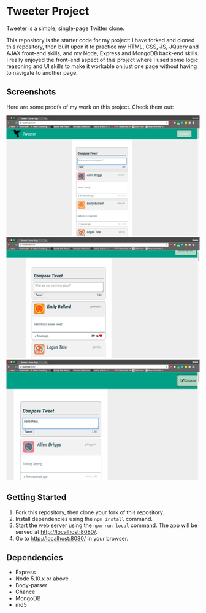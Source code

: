 # Tweeter Project

Tweeter is a simple, single-page Twitter clone.

This repository is the starter code for my project: I have forked and cloned this repository, then built upon it to practice my HTML, CSS, JS, JQuery and AJAX front-end skills, and my Node, Express and MongoDB back-end skills. I really enjoyed the front-end aspect of this project where I used some logic reasoning and UI skills to make it workable on just one page without having to navigate to another page.

## Screenshots
Here are some proofs of my work on this project. Check them out:

!["Screenshot of tweets"](https://github.com/bernicetann/tweetr/blob/master/docs/tweet-homepage.png?raw=true)
!["Screenshot of tweets"](https://github.com/bernicetann/tweetr/blob/master/docs/tweet-hovering-icon.png?raw=true)
!["Screenshot of tweets"](https://github.com/bernicetann/tweetr/blob/master/docs/tweet-text-box.png?raw=true)

## Getting Started

1. Fork this repository, then clone your fork of this repository.
2. Install dependencies using the `npm install` command.
3. Start the web server using the `npm run local` command. The app will be served at <http://localhost:8080/>.
4. Go to <http://localhost:8080/> in your browser.

## Dependencies

- Express
- Node 5.10.x or above
- Body-parser
- Chance
- MongoDB
- md5

